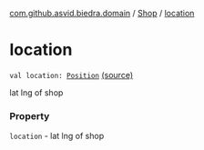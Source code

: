 [com.github.asvid.biedra.domain](../index.md) / [Shop](index.md) / [location](./location.md)

# location

`val location: `[`Position`](../-position/index.md) [(source)](https://github.com/asvid/GdzieTaBiedra/tree/master/domain/src/main/java/com/github/asvid/biedra/domain/Shop.kt#L16)

lat lng of shop

### Property

`location` - lat lng of shop